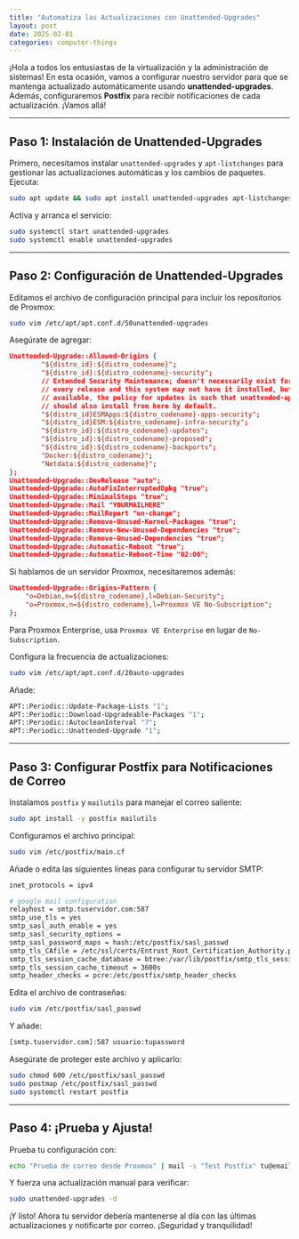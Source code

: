 ```yaml
---
title: "Automatiza las Actualizaciones con Unattended-Upgrades"
layout: post
date: 2025-02-01
categories: computer-things
---
```


¡Hola a todos los entusiastas de la virtualización y la administración de sistemas! En esta ocasión, vamos a configurar nuestro servidor para que se mantenga actualizado automáticamente usando **unattended-upgrades**. Además, configuraremos **Postfix** para recibir notificaciones de cada actualización. ¡Vamos allá!

---

## Paso 1: Instalación de Unattended-Upgrades
Primero, necesitamos instalar `unattended-upgrades` y `apt-listchanges` para gestionar las actualizaciones automáticas y los cambios de paquetes. Ejecuta:

```bash
sudo apt update && sudo apt install unattended-upgrades apt-listchanges -y
```

Activa y arranca el servicio:

```bash
sudo systemctl start unattended-upgrades
sudo systemctl enable unattended-upgrades
```

---

## Paso 2: Configuración de Unattended-Upgrades
Editamos el archivo de configuración principal para incluir los repositorios de Proxmox:

```bash
sudo vim /etc/apt/apt.conf.d/50unattended-upgrades
```

Asegúrate de agregar:

```json
Unattended-Upgrade::Allowed-Origins {
        "${distro_id}:${distro_codename}";
        "${distro_id}:${distro_codename}-security";
        // Extended Security Maintenance; doesn't necessarily exist for
        // every release and this system may not have it installed, but if
        // available, the policy for updates is such that unattended-upgrades
        // should also install from here by default.
        "${distro_id}ESMApps:${distro_codename}-apps-security";
        "${distro_id}ESM:${distro_codename}-infra-security";
        "${distro_id}:${distro_codename}-updates";
        "${distro_id}:${distro_codename}-proposed";
        "${distro_id}:${distro_codename}-backports";
        "Docker:${distro_codename}";
        "Netdata:${distro_codename}";
};
Unattended-Upgrade::DevRelease "auto";
Unattended-Upgrade::AutoFixInterruptedDpkg "true";
Unattended-Upgrade::MinimalSteps "true";
Unattended-Upgrade::Mail "YOURMAILHERE"
Unattended-Upgrade::MailReport "on-change";
Unattended-Upgrade::Remove-Unused-Kernel-Packages "true";
Unattended-Upgrade::Remove-New-Unused-Dependencies "true";
Unattended-Upgrade::Remove-Unused-Dependencies "true";
Unattended-Upgrade::Automatic-Reboot "true";
Unattended-Upgrade::Automatic-Reboot-Time "02:00";
```


Si hablamos de un servidor Proxmox, necesitaremos además:

```json
Unattended-Upgrade::Origins-Pattern {
    "o=Debian,n=${distro_codename},l=Debian-Security";
    "o=Proxmox,n=${distro_codename},l=Proxmox VE No-Subscription";
};
```

Para Proxmox Enterprise, usa `Proxmox VE Enterprise` en lugar de `No-Subscription`.

Configura la frecuencia de actualizaciones:

```bash
sudo vim /etc/apt/apt.conf.d/20auto-upgrades
```

Añade:

```bash
APT::Periodic::Update-Package-Lists "1";
APT::Periodic::Download-Upgradeable-Packages "1";
APT::Periodic::AutocleanInterval "7";
APT::Periodic::Unattended-Upgrade "1";
```

---

## Paso 3: Configurar Postfix para Notificaciones de Correo
Instalamos `postfix` y `mailutils` para manejar el correo saliente:

```bash
sudo apt install -y postfix mailutils
```

Configuramos el archivo principal:

```bash
sudo vim /etc/postfix/main.cf
```

Añade o edita las siguientes líneas para configurar tu servidor SMTP:

```bash
inet_protocols = ipv4

# google mail configuration
relayhost = smtp.tuservidor.com:587
smtp_use_tls = yes
smtp_sasl_auth_enable = yes
smtp_sasl_security_options =
smtp_sasl_password_maps = hash:/etc/postfix/sasl_passwd
smtp_tls_CAfile = /etc/ssl/certs/Entrust_Root_Certification_Authority.pem
smtp_tls_session_cache_database = btree:/var/lib/postfix/smtp_tls_session_cache
smtp_tls_session_cache_timeout = 3600s
smtp_header_checks = pcre:/etc/postfix/smtp_header_checks
```

Edita el archivo de contraseñas:

```bash
sudo vim /etc/postfix/sasl_passwd
```

Y añade:

```bash
[smtp.tuservidor.com]:587 usuario:tupassword
```

Asegúrate de proteger este archivo y aplicarlo:

```bash
sudo chmod 600 /etc/postfix/sasl_passwd
sudo postmap /etc/postfix/sasl_passwd
sudo systemctl restart postfix
```

---

## Paso 4: ¡Prueba y Ajusta!
Prueba tu configuración con:

```bash
echo "Prueba de correo desde Proxmox" | mail -s "Test Postfix" tu@email.com
```

Y fuerza una actualización manual para verificar:

```bash
sudo unattended-upgrades -d
```

¡Y listo! Ahora tu servidor debería mantenerse al día con las últimas actualizaciones y notificarte por correo.
¡Seguridad y tranquilidad!
